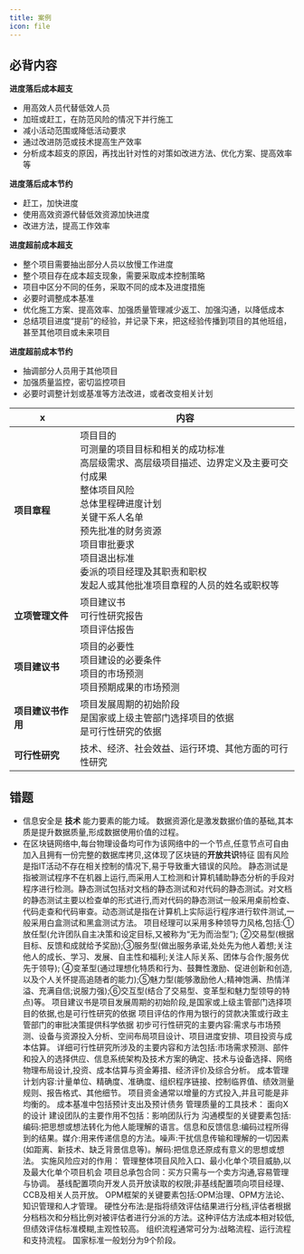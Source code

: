 ```yaml
---
title: 案例
icon: file
---
```


## 必背内容

**进度落后成本超支**
* 用高效人员代替低效人员
* 加班或赶工，在防范风险的情况下并行施工
* 减小活动范围或降低活动要求
* 通过改进防范或技术提高生产效率
* 分析成本超支的原因，再找出针对性的对策如改进方法、优化方案、提高效率等

**进度落后成本节约**
* 赶工，加快进度
* 使用高效资源代替低效资源加快进度
* 改进方法，提高工作效率

**进度超前成本超支**
* 整个项目需要抽出部分人员以放慢工作进度
* 整个项目存在成本超支现象，需要采取成本控制策略
* 项目中区分不同的任务，采取不同的成本及进度措施
* 必要时调整成本基准
* 优化施工方案、提高效率、加强质量管理减少返工、加强沟通，以降低成本
* 总结项目进度“提前”的经验，并记录下来，把这经验传播到项目的其他班组，甚至其他项目或未来项目

**进度超前成本节约**
* 抽调部分人员用于其他项目
* 加强质量监控，密切监控项目
* 必要时调整计划或基准等方法改进，或者改变相关计划

| x                  | 内容                                                                                                                                                                                                                                                                                                         |
| ------------------ | ------------------------------------------------------------------------------------------------------------------------------------------------------------------------------------------------------------------------------------------------------------------------------------------------------------ |
| **项目章程**       | 项目目的<br/>可测量的项目目标和相关的成功标准<br/>高层级需求、高层级项目描述、边界定义及主要可交付成果<br/>整体项目风险<br/>总体里程碑进度计划<br/>关键干系人名单<br/>预先批准的财务资源<br/>项目审批要求<br/>项目退出标准<br/>委派的项目经理及其职责和职权<br/>发起人或其他批准项目章程的人员的姓名或职权等 |
| **立项管理文件**   | 项目建议书<br/>可行性研究报告<br/>项目评估报告                                                                                                                                                                                                                                                               |
| **项目建议书**     | 项目的必要性<br/>项目建设的必要条件<br/>项目的市场预测<br/>项目预期成果的市场预测                                                                                                                                                                                                                            |
| **项目建议书作用** |项目发展周期的初始阶段<br/>是国家或上级主管部门选择项目的依据<br/>是可行性研究的依据|
| **可行性研究**   | 技术、经济、社会效益、运行环境、其他方面的可行性研究|



## 错题

* 信息安全是 **技术** 能力要素的能力域。
数据资源化是激发数据价值的基础,其本质是提升数据质量,形成数据使用价值的过程。
* 在区块链网络中,每台物理设备均可作为该网络中的一个节点,任意节点可自由加入且拥有一份完整的数据库拷贝,这体现了区块链的**开放共识**特征
固有风险是指IT活动不存在相关控制的情况下,易于导致重大错误的风险。
静态测试是指被测试程序不在机器上运行,而采用人工检测和计算机辅助静态分析的手段对程序进行检测。静态测试包括对文档的静态测试和对代码的静态测试。对文档的静态测试主要以检查单的形式进行,而对代码的静态测试一般采用桌前检查、代码走查和代码审查。动态测试是指在计算机上实际运行程序进行软件测试,一般采用白盒测试和黑盒测试方法。
项目经理可以采用多种领导力风格,包括:①放任型(允许团队自主决策和设定目标,又被称为“无为而治型”); ②交易型(根据目标、反馈和成就给予奖励);③服务型(做出服务承诺,处处先为他人着想;关注他人的成长、学习、发展、自主性和福利;关注人际关系、团体与合作;服务优先于领导); ④变革型(通过理想化特质和行为、鼓舞性激励、促进创新和创造,以及个人关怀提高追随者的能力);⑤魅力型(能够激励他人;精神饱满、热情洋溢、充满自信;说服力强);⑥交互型(结合了交易型、变革型和魅力型领导的特点)等。
项目建议书是项目发展周期的初始阶段,是国家或上级主管部门选择项目的依据,也是可行性研究的依据
项目评估的作用为银行的贷款决策或行政主管部门的审批决策提供科学依据
初步可行性研究的主要内容:需求与市场预测、设备与资源投入分析、空间布局项目设计、项目进度安排、项目投资与成本估算。
详细可行性研究所涉及的主要内容和方法包括:市场需求预测、部件和投入的选择供应、信息系统架构及技术方案的确定、技术与设备选择、网络物理布局设计,投资、成本估算与资金筹措、经济评价及综合分析。
成本管理计划内容:计量单位、精确度、准确度、组织程序链接、控制临界值、绩效测量规则、报告格式、其他细节。
项目资金通常以增量的方式投入,并且可能是非均衡的。
成本基准中包括预计支出及预计债务
管理质量的工具技术： 面向X的设计
建设团队的主要作用不包括：影响团队行为
沟通模型的关键要素包括:编码:把思想或想法转化为他人能理解的语言。信息和反馈信息:编码过程所得到的结果。媒介:用来传递信息的方法。噪声:干扰信息传输和理解的一切因素(如距离、新技术、缺乏背景信息等)。解码:把信息还原成有意义的思想或想法。
实施风险应对的作用： 管理整体项目风险入口、最小化单个项目威胁,以及最大化单个项目机会
项目总承包合同：买方只需与一个卖方沟通,容易管理与协调。
基线配置项向开发人员开放读取的权限;非基线配置项向项目经理、CCB及相关人员开放。
OPM框架的关键要素包括:OPM治理、OPM方法论、知识管理和人才管理。
硬性分布法:是指将绩效评估结果进行分档,评估者根据分档档次和分档比例对被评估者进行分派的方法。这种评估方法成本相对较低,但绩效评估标准模糊,主观性较高。
组织流程通常可分为:战略流程、运行流程和支持流程。
国家标准一般划分为9个阶段。
